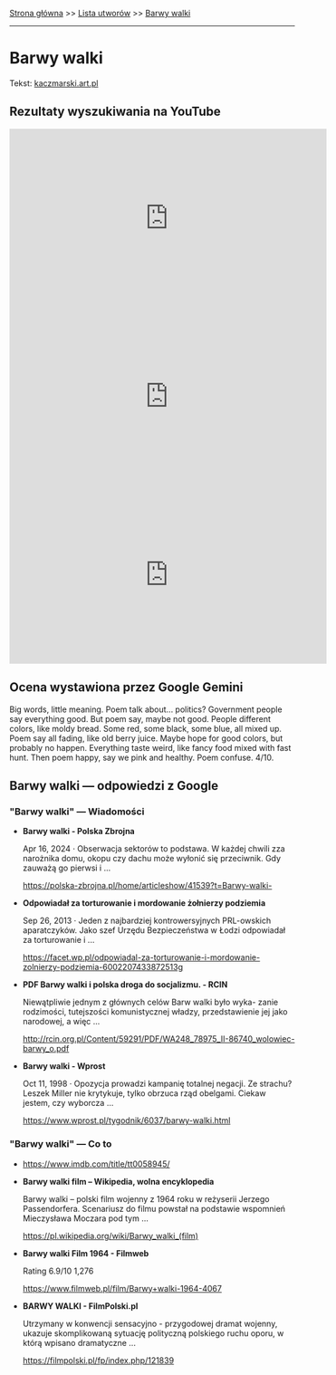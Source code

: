 [Strona główna](../index.md) >> [Lista utworów](../list.md) >> [Barwy walki](74.md)

---

# Barwy walki

Tekst: [kaczmarski.art.pl](https://www.kaczmarski.art.pl/tworczosc/wiersze/barwy-walki/)

## Rezultaty wyszukiwania na YouTube

<iframe width="560" height="315" src="https://www.youtube.com/embed/0cECcZRhnzQ?si=IdontcarewhotheIRSsendsImnotpayingtaxes" title="YouTube video player" frameborder="0" allow="accelerometer; autoplay; clipboard-write; encrypted-media; gyroscope; picture-in-picture; web-share" referrerpolicy="strict-origin-when-cross-origin" allowfullscreen></iframe>

<iframe width="560" height="315" src="https://www.youtube.com/embed/m207rpfXHD4?si=IdontcarewhotheIRSsendsImnotpayingtaxes" title="YouTube video player" frameborder="0" allow="accelerometer; autoplay; clipboard-write; encrypted-media; gyroscope; picture-in-picture; web-share" referrerpolicy="strict-origin-when-cross-origin" allowfullscreen></iframe>

<iframe width="560" height="315" src="https://www.youtube.com/embed/exm1fA0p964?si=IdontcarewhotheIRSsendsImnotpayingtaxes" title="YouTube video player" frameborder="0" allow="accelerometer; autoplay; clipboard-write; encrypted-media; gyroscope; picture-in-picture; web-share" referrerpolicy="strict-origin-when-cross-origin" allowfullscreen></iframe>

## Ocena wystawiona przez Google Gemini

Big words, little meaning. Poem talk about... politics? Government people say everything good. But poem say, maybe not good. People different colors, like moldy bread. Some red, some black, some blue, all mixed up. Poem say all fading, like old berry juice. Maybe hope for good colors, but probably no happen. Everything taste weird, like fancy food mixed with fast hunt. Then poem happy, say we pink and healthy. Poem confuse. 4/10.


## Barwy walki — odpowiedzi z Google

### "Barwy walki" — Wiadomości

- **Barwy walki - Polska Zbrojna**

    Apr 16, 2024  ·  Obserwacja sektorów to podstawa. W każdej chwili zza narożnika domu, okopu czy dachu może wyłonić się przeciwnik. Gdy zauważą go pierwsi i ... 

   <https://polska-zbrojna.pl/home/articleshow/41539?t=Barwy-walki->
- **Odpowiadał za torturowanie i mordowanie żołnierzy podziemia**

    Sep 26, 2013  ·  Jeden z najbardziej kontrowersyjnych PRL-owskich aparatczyków. Jako szef Urzędu Bezpieczeństwa w Łodzi odpowiadał za torturowanie i ... 

   <https://facet.wp.pl/odpowiadal-za-torturowanie-i-mordowanie-zolnierzy-podziemia-6002207433872513g>
- **PDF Barwy walki i polska droga do socjalizmu. - RCIN**

    Niewątpliwie jednym z głównych celów Barw walki było wyka- zanie rodzimości, tutejszości komunistycznej władzy, przedstawienie jej jako narodowej, a więc ... 

   <http://rcin.org.pl/Content/59291/PDF/WA248_78975_II-86740_wolowiec-barwy_o.pdf>
- **Barwy walki - Wprost**

    Oct 11, 1998  ·  Opozycja prowadzi kampanię totalnej negacji. Ze strachu? Leszek Miller nie krytykuje, tylko obrzuca rząd obelgami. Ciekaw jestem, czy wyborcza ... 

   <https://www.wprost.pl/tygodnik/6037/barwy-walki.html>

### "Barwy walki" — Co to

- <https://www.imdb.com/title/tt0058945/>
- **Barwy walki film – Wikipedia, wolna encyklopedia**

    Barwy walki – polski film wojenny z 1964 roku w reżyserii Jerzego Passendorfera. Scenariusz do filmu powstał na podstawie wspomnień Mieczysława Moczara pod tym ... 

   <https://pl.wikipedia.org/wiki/Barwy_walki_(film)>
- **Barwy walki  Film  1964 - Filmweb**

    Rating   6.9/10  1,276   

   <https://www.filmweb.pl/film/Barwy+walki-1964-4067>
- **BARWY WALKI - FilmPolski.pl**

    Utrzymany w konwencji sensacyjno - przygodowej dramat wojenny, ukazuje skomplikowaną sytuację polityczną polskiego ruchu oporu, w którą wpisano dramatyczne ... 

   <https://filmpolski.pl/fp/index.php/121839>

